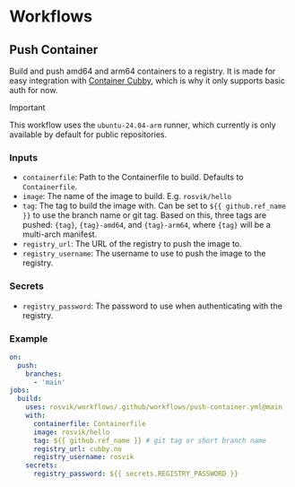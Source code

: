 # Workflows

## Push Container

Build and push amd64 and arm64 containers to a registry. It is made for easy integration with [Container Cubby](https://github.com/rosvik/container-cubby), which is why it only supports basic auth for now.

> [!IMPORTANT]
> This workflow uses the `ubuntu-24.04-arm` runner, which currently is only available by default for public repositories.

### Inputs

- `containerfile`: Path to the Containerfile to build. Defaults to `Containerfile`.
- `image`: The name of the image to build. E.g. `rosvik/hello`
- `tag`: The tag to build the image with. Can be set to `${{ github.ref_name }}` to use the branch name or git tag. Based on this, three tags are pushed: `{tag}`, `{tag}-amd64`, and `{tag}-arm64`, where `{tag}` will be a multi-arch manifest.
- `registry_url`: The URL of the registry to push the image to.
- `registry_username`: The username to use to push the image to the registry.

### Secrets

- `registry_password`: The password to use when authenticating with the registry.

### Example

```yaml
on:
  push:
    branches:
      - 'main'
jobs:
  build:
    uses: rosvik/workflows/.github/workflows/push-container.yml@main
    with:
      containerfile: Containerfile
      image: rosvik/hello
      tag: ${{ github.ref_name }} # git tag or short branch name
      registry_url: cubby.no
      registry_username: rosvik
    secrets:
      registry_password: ${{ secrets.REGISTRY_PASSWORD }}
```
